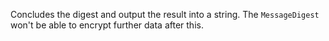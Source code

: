 Concludes the digest and output the result into a string. The `MessageDigest` won't be able to encrypt further data after this.
